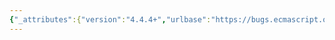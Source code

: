 ```yaml
---
{"_attributes":{"version":"4.4.4+","urlbase":"https://bugs.ecmascript.org/","maintainer":"dherman@mozilla.com"},"bug":{"bug_id":267,"creation_ts":"2012-02-14 10:35:00 -0800","short_desc":"Date toString should specify result for \"invalid dates\"","delta_ts":"2012-02-14 10:35:59 -0800","product":"ECMA-262, Editions 5 and 5.1","component":"technical content","version":"Edition 5.1","rep_platform":"All","op_sys":"All","bug_status":"CONFIRMED","priority":"Normal","bug_severity":"enhancement","blocked":268,"everconfirmed":true,"reporter":{"uid":"allen","name":"Allen Wirfs-Brock"},"assigned_to":{"uid":"allen","name":"Allen Wirfs-Brock"},"long_desc":{"commentid":642,"comment_count":0,"who":{"uid":"allen","name":"Allen Wirfs-Brock"},"bug_when":"2012-02-14 10:35:13 -0800","thetext":"15.9.5.2 says the result of Date.prototype.toString is an implementation-defined string.  However, all browser implementations appear to return the string \"Invalid Date\" for Date objects whose time value is NaN.\n\nThis result should be specified.\n\nOpen issue:  Do implementations every localize this string?  Is that acceptable or should the literal text \"Invalid Date\" be required."}}}
---
```

